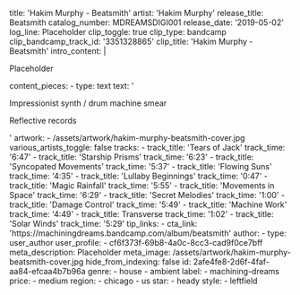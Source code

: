 title: 'Hakim Murphy - Beatsmith'
artist: 'Hakim Murphy'
release_title: Beatsmith
catalog_number: MDREAMSDIGI001
release_date: '2019-05-02'
log_line: Placeholder
clip_toggle: true
clip_type: bandcamp
clip_bandcamp_track_id: '3351328865'
clip_title: 'Hakim Murphy - Beatsmith'
intro_content: |
  <p>Placeholder
  </p>
content_pieces:
  -
    type: text
    text: '<p>Impressionist synth / drum machine smear</p><p>Reflective records</p>'
artwork:
  - /assets/artwork/hakim-murphy-beatsmith-cover.jpg
various_artists_toggle: false
tracks:
  -
    track_title: 'Tears of Jack'
    track_time: '6:47'
  -
    track_title: 'Starship Prisms'
    track_time: '6:23'
  -
    track_title: 'Syncopated Movements'
    track_time: '5:37'
  -
    track_title: 'Flowing Suns'
    track_time: '4:35'
  -
    track_title: 'Lullaby Beginnings'
    track_time: '0:47'
  -
    track_title: 'Magic Rainfall'
    track_time: '5:55'
  -
    track_title: 'Movements in Space'
    track_time: '6:29'
  -
    track_title: 'Secret Melodies'
    track_time: '1:00'
  -
    track_title: 'Damage Control'
    track_time: '5:49'
  -
    track_title: 'Machine Work'
    track_time: '4:49'
  -
    track_title: Transverse
    track_time: '1:02'
  -
    track_title: 'Solar Winds'
    track_time: '5:29'
tip_links:
  -
    cta_link: 'https://machiningdreams.bandcamp.com/album/beatsmith'
author:
  -
    type: user_author
    user_profile:
      - cf6f373f-69b8-4a0c-8cc3-cad9f0ce7bff
meta_description: Placeholder
meta_image: /assets/artwork/hakim-murphy-beatsmith-cover.jpg
hide_from_indexing: false
id: 2afe4fe8-2d6f-4faf-aa84-efcaa4b7b96a
genre:
  - house
  - ambient
label:
  - machining-dreams
price:
  - medium
region:
  - chicago
  - us
star:
  - heady
style:
  - leftfield
